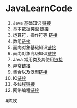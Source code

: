 # JavaLearnCode
 1. Java 基础知识 [链接](https://www.github.com)
 2. 基本数据类型  [链接](https://www.github.com)
 3. 运算符，操作符等 [链接](https://www.github.com)
 4. 数组[链接](https://www.github.com)
 5. 面向对象基础知识[链接](https://www.github.com)
 6. 面向对象高级知识[链接](https://www.github.com)
 7. Java 常用类及其使用[链接](https://www.github.com)
 8. 异常[链接](https://www.github.com)
 9. 集合以及泛型[链接](https://www.github.com)
 10. IO[链接](https://www.github.com)
 11. 多线程[链接](https://www.github.com)
 12. 网络编程[链接](https://www.github.com)
 
 #陈欢
 

